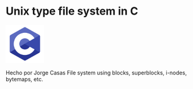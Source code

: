 # Unix type file system in C

<img src="https://github.com/jorgecasase/github-repos-img/blob/main/img/c.png" alt="c" height="100"/>

Hecho por Jorge Casas
File system using blocks, superblocks, i-nodes, bytemaps, etc.
